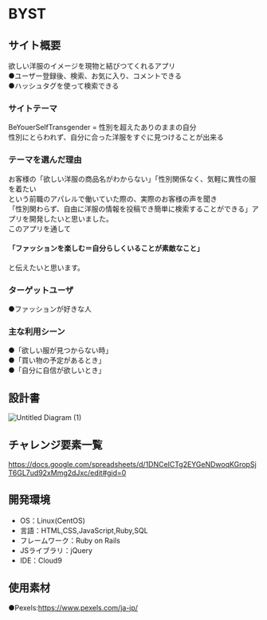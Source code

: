 # BYST

## サイト概要
欲しい洋服のイメージを現物と結びつてくれるアプリ  
●ユーザー登録後、検索、お気に入り、コメントできる  
●ハッシュタグを使って検索できる  

### サイトテーマ
BeYouerSelfTransgender = 性別を超えたありのままの自分  
性別にとらわれず、自分に合った洋服をすぐに見つけることが出来る  

### テーマを選んだ理由
お客様の「欲しい洋服の商品名がわからない」「性別関係なく、気軽に異性の服を着たい    
という前職のアパレルで働いていた際の、実際のお客様の声を聞き    
「性別関わらず、自由に洋服の情報を投稿でき簡単に検索することができる」アプリを開発したいと思いました。  
このアプリを通して<h4>「ファッションを楽しむ＝自分らしくいることが素敵なこと」</h4>と伝えたいと思います。


### ターゲットユーザ
●ファッションが好きな人
　　
### 主な利用シーン
●「欲しい服が見つからない時」  
●「買い物の予定があるとき」  
●「自分に自信が欲しいとき」  

## 設計書
![Untitled Diagram (1)](https://user-images.githubusercontent.com/79131304/116787021-be781580-aadc-11eb-8423-1eb97c49aae3.jpg)


## チャレンジ要素一覧
https://docs.google.com/spreadsheets/d/1DNCeICTg2EYGeNDwoqKGropSjT6GL7ud92xMmg2dJxc/edit#gid=0


## 開発環境
- OS：Linux(CentOS)
- 言語：HTML,CSS,JavaScript,Ruby,SQL
- フレームワーク：Ruby on Rails
- JSライブラリ：jQuery
- IDE：Cloud9

## 使用素材
●Pexels:https://www.pexels.com/ja-jp/
